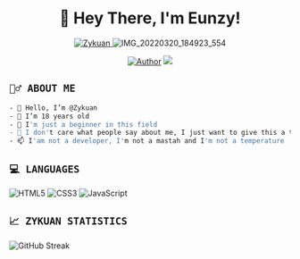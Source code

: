<h1 align="center">👋 Hey There, I'm Eunzy!</h1>

<p align="center">
  <a href="https://ibb.co/QQX130c"><img src="http://readme-typing-svg.herokuapp.com?color=00FFFF&center=true&vCenter=true&multiline=false&lines=Love+Your+Shine." alt="Zykuan">
  </a>
  <img src="https://files.catbox.moe/wu09wn.jpg" alt="IMG_20220320_184923_554">
</p>

<p align="center">
<a href="https://github.com/Zyknn"><img title="Author" src="https://img.shields.io/badge/Zyknn-blue.svg?style=for-the-badge&logo=github"></a>
<a href="https://instagram.com/zuanxfnd"><img src="https://img.shields.io/badge/INSTAGRAM-E4405F?style=for-the-badge&logo=instagram&logoColor=white"/></a>
 </p>

## ```🕵️‍♂️ ABOUT ME```
```bash
- 👋 Hello, I’m @Zykuan
- 👀 I’m 18 years old
- 🌱 I'm just a beginner in this field
- 💞️ I don't care what people say about me, I just want to give this a try
- 📫 I'am not a developer, I'm not a mastah and I'm not a temperature
```

  ## ```💻 LANGUAGES```

![HTML5](https://img.shields.io/badge/html5-%23E34F26.svg?style=for-the-badge&logo=html5&logoColor=white)
![CSS3](https://img.shields.io/badge/css3-%231572B6.svg?style=for-the-badge&logo=css3&logoColor=white)
![JavaScript](https://img.shields.io/badge/javascript-%23323330.svg?style=for-the-badge&logo=javascript&logoColor=%23F7DF1E)


## ```📈 ZYKUAN STATISTICS```

![GitHub Streak](https://github-readme-streak-stats.herokuapp.com/?user=Zyknn&theme=tokyonight&count_private=true&bg_color=0d1116&title_color=ce09ec&text_color=a4aacb&icon_color=007ec6)

<!---
I LOVE YOU GUYS
--->
